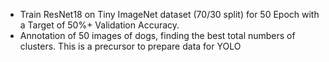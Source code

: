 - Train ResNet18 on Tiny ImageNet dataset (70/30 split) for 50 Epoch with a Target of 50%+ Validation Accuracy. 
- Annotation of 50 images of dogs, finding the best total numbers of clusters. This is a precursor to prepare data for YOLO
